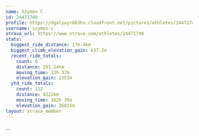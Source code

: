 ```yaml
---
name: Szymon C
id: 24471740
profile: https://dgalywyr863hv.cloudfront.net/pictures/athletes/24471740/7213253/2/large.jpg
username: szymon-c
strava_url: https://www.strava.com/athletes/24471740
stats:
  biggest_ride_distance: 176.4km
  biggest_climb_elevation_gain: 637.2m
  recent_ride_totals:
    count: 6
    distance: 291.14km
    moving_time: 12h 37m
    elevation_gain: 2351m
  ytd_ride_totals:
    count: 112
    distance: 4222km
    moving_time: 162h 35m
    elevation_gain: 36015m
layout: strava_member
--- 
```

...
